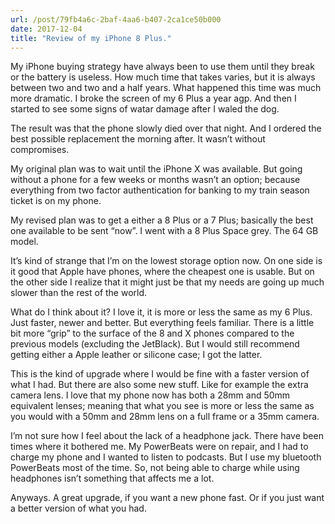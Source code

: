 ```yaml
---
url: /post/79fb4a6c-2baf-4aa6-b407-2ca1ce50b000
date: 2017-12-04
title: "Review of my iPhone 8 Plus."
---
```


My iPhone buying strategy have always been to use them until they break or the battery is useless. How much time that takes varies, but it is always between two and two and a half years. What happened this time was much more dramatic. I broke the screen of my 6 Plus a year agp. And then I started to see some signs of watar damage after I waled the dog.



The result was that the phone slowly died over that night. And I ordered the best possible replacement the morning after. It wasn&#8217;t without compromises.



My original plan was to wait until the iPhone X was available. But going without a phone for a few weeks or months wasn&#8217;t an option; because everything from two factor authentication for banking to my train season ticket is on my phone.



My revised plan was to get a either a 8 Plus or a 7 Plus; basically the best one available to be sent &#8220;now&#8221;. I went with a 8 Plus Space grey. The 64 GB model.



It&#8217;s kind of strange that I&#8217;m on the lowest storage option now. On one side is it good that Apple have phones, where the cheapest one is usable. But on the other side I realize that it might just be that my needs are going up much slower than the rest of the world.



What do I think about it? I love it, it is more or less the same as my 6 Plus. Just faster, newer and better. But everything feels familiar. There is a little bit more &#8220;grip&#8221; to the surface of the 8 and X phones compared to the previous models (excluding the JetBlack). But I would still recommend getting either a Apple leather or silicone case; I got the latter.



This is the kind of upgrade where I would be fine with a faster version of what I had. But there are also some new stuff. Like for example the extra camera lens. I love that my phone now has both a 28mm and 50mm equivalent lenses; meaning that what you see is more or less the same as you would with a 50mm and 28mm lens on a full frame or a 35mm camera.



I&#8217;m not sure how I feel about the lack of a headphone jack. There have been times where it bothered me. My PowerBeats were on repair, and I had to charge my phone and I wanted to listen to podcasts. But I use my bluetooth PowerBeats most of the time. So, not being able to charge while using headphones isn&#8217;t something that affects me a lot.



Anyways. A great upgrade, if you want a new phone fast. Or if you just want a better version of what you had.